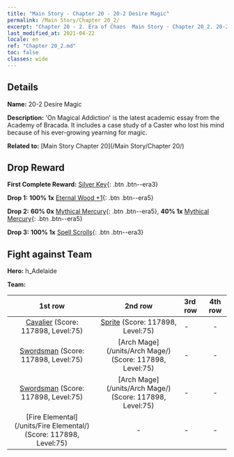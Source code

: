 ```yaml
---
title: "Main Story - Chapter 20 - 20-2 Desire Magic"
permalink: /Main Story/Chapter 20_2/
excerpt: "Chapter 20 - 2. Era of Chaos  Main Story - Chapter 20_2. 20-2 Desire Magic"
last_modified_at: 2021-04-22
locale: en
ref: "Chapter 20_2.md"
toc: false
classes: wide
---
```


## Details

 **Name:** 20-2 Desire Magic

 **Description:** 'On Magical Addiction' is the latest academic essay from the Academy of Bracada. It includes a case study of a Caster who lost his mind because of his ever-growing yearning for magic.

 **Related to:** [Main Story Chapter 20](/Main Story/Chapter 20/)

## Drop Reward

 **First Complete Reward:** [Silver Key](/Items/con_693/){: .btn .btn--era3}

 **Drop 1:** **100% 1x** [Eternal Wood +1](/Items/mat_69/){: .btn .btn--era5}

 **Drop 2:** **60% 0x** [Mythical Mercury](/Items/mat_63/){: .btn .btn--era5}, **40% 1x** [Mythical Mercury](/Items/mat_63/){: .btn .btn--era5}

 **Drop 3:** **100% 1x** [Spell Scrolls](/Items/con_694/){: .btn .btn--era3}


## Fight against Team
 **Hero:** h_Adelaide

 **Team:**


  | 1st row | 2nd row | 3rd row | 4th row |
  |:----:|:----:|:----|:----:|
  | [Cavalier](/units/Cavalier/) (Score: 117898, Level:75)  | [Sprite](/units/Sprite/) (Score: 117898, Level:75)  | - | - |
  | [Swordsman](/units/Swordsman/) (Score: 117898, Level:75)  | [Arch Mage](/units/Arch Mage/) (Score: 117898, Level:75)  | - | - |
  | [Swordsman](/units/Swordsman/) (Score: 117898, Level:75)  | [Arch Mage](/units/Arch Mage/) (Score: 117898, Level:75)  | - | - |
  | [Fire Elemental](/units/Fire Elemental/) (Score: 117898, Level:75)  | - | - | - |


